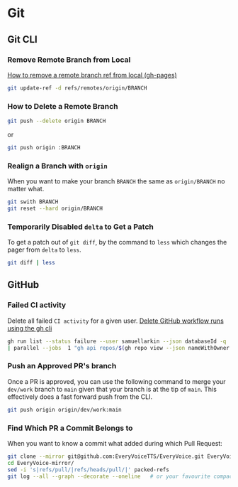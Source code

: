 # Git

## Git CLI

### Remove Remote Branch from Local

[How to remove a remote branch ref from local (gh-pages)](https://stackoverflow.com/a/64618529)

```sh
git update-ref -d refs/remotes/origin/BRANCH
```

### How to Delete a Remote Branch

```sh
git push --delete origin BRANCH
```

or

```sh
git push origin :BRANCH
```

### Realign a Branch with `origin`

When you want to make your branch `BRANCH` the same as `origin/BRANCH` no matter what.

```sh
git swith BRANCH
git reset --hard origin/BRANCH
```

### Temporarily Disabled `delta` to Get a Patch

To get a patch out of `git diff`, by the command to `less` which changes the pager from `delta` to `less`.

```sh
git diff | less
```

## GitHub

### Failed CI activity

Delete all failed `CI activity` for a given user.
[Delete GitHub workflow runs using the gh cli](https://blog.oddbit.com/post/2022-09-22-delete-workflow-runs/)

```sh
gh run list --status failure --user samuellarkin --json databaseId -q '.[].databaseId' \
| parallel --jobs  1 "gh api repos/$(gh repo view --json nameWithOwner -q .nameWithOwner)/actions/runs/{} -X DELETE"
```

### Push an Approved PR's branch

Once a PR is approved, you can use the following command to merge your `dev/work` branch to `main` given that your branch is at the tip of `main`.
This effectively does a fast forward push from the CLI.

```sh
git push origin origin/dev/work:main
```

### Find Which PR a Commit Belongs to

When you want to know a commit what added during which Pull Request:

```sh
git clone --mirror git@github.com:EveryVoiceTTS/EveryVoice.git EveryVoice-mirror
cd EveryVoice-mirror/
sed -i 's|refs/pull/|refs/heads/pull/|' packed-refs
git log --all --graph --decorate --oneline   # or your favourite compact log
```


